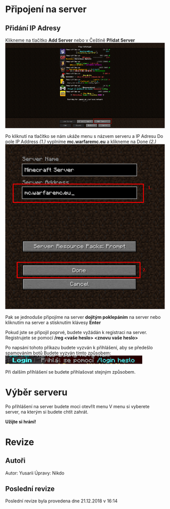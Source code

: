 <!-- TITLE: Jak se připojit -->
<!-- SUBTITLE: Návod na připojení na server -->

# Připojení na server
## Přidání IP Adresy
Klikneme na tlačítko **Add Server** nebo v Češtině **Přidat Server**
![Screenshot 1](/uploads/wiki/screenshot-1.png "Screenshot 1")

Po kliknutí na tlačítko se nám ukáže menu s názvem serveru a IP Adresu
Do pole IP Address *(1.)* vyplníme **mc.warfaremc.eu** a klikneme na Done *(2.)*
![Screenshot 2](/uploads/wiki/screenshot-2.png "Screenshot 2")

Pak se jednoduše připojíme na server **dojitým poklepáním** na server nebo kliknutím na server a stisknutím klávesy **Enter**

Pokud jste se připojil poprvé, budete vyžádán k registraci na server.
Registrujete se pomocí **/reg \<vaše heslo> \<znovu vaše heslo>**

Po napsání tohoto příkazu budete vyzván k přihlášení, aby se předešlo spamováním botů
Budete vyzván tímto způsobem:
![Screenshot 3](/uploads/wiki/screenshot-3.png "Screenshot 3")

Při dalším příhlášení se budete přihlašovat stejným způsobem.

# Výběr serveru
Po přihlášení na server budete moci otevřít menu
V menu si vyberete server, na kterým si budete chtít zahrát.

**Užijte si hrání!**

# Revize
## Autoři
Autor: Yusarii
Úpravy: Nikdo

## Poslední revize
Poslední revize byla provedena dne 21.12.2018 v 16:14